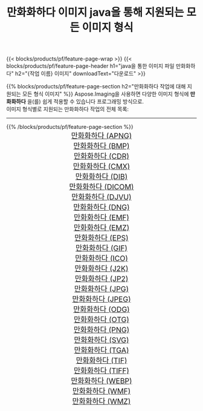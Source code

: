 ﻿---
title: 만화화하다 이미지 java을 통해 지원되는 모든 이미지 형식 
weight: 3920
url: /ko/java/cartoonify 
lang: ko
langdirlevel: 2
locales: zh-hans,ja,it,ru,de,es,fr,nl,id,lt,pl,pt,vi,tr,ko,zh-hant,ar,hi,th,sv,cs,uk,he
description: Aspose.Imaging을 사용하면 java을 통해 쉽게 만화화하다 이미지를 만들 수 있습니다.
---

{{< blocks/products/pf/feature-page-wrap >}}
{{< blocks/products/pf/feature-page-header h1="java을 통한 이미지 파일 만화화하다" h2="{작업 이름} 이미지" downloadText="다운로드" >}}


{{% blocks/products/pf/feature-page-section  h2="만화화하다 작업에 대해 지원되는 모든 형식 이미지" %}}
Aspose.Imaging을 사용하면 다양한 이미지 형식에 **만화화하다** 을(를) 쉽게 적용할 수 있습니다 프로그래밍 방식으로. 
<br/>
이미지 형식별로 지원되는 만화화하다 작업의 전체 목록:
<hr/>
{{% /blocks/products/pf/feature-page-section %}}
<div class="container-fluid productfamilypage bg-gray">
    <div class="convertypes bg-gray agp-content section">
        <div class="container">
		<div class="row other-converters" style="gap: 10px;font-size: 19px;text-align:center;">
		    <div class='col-md-2 other-converter remove-lp remove-rp'><a href="/imaging/ko/java/cartoonify/apng" style="padding:15px;">만화화하다 (APNG)</a></div><div class='col-md-2 other-converter remove-lp remove-rp'><a href="/imaging/ko/java/cartoonify/bmp" style="padding:15px;">만화화하다 (BMP)</a></div><div class='col-md-2 other-converter remove-lp remove-rp'><a href="/imaging/ko/java/cartoonify/cdr" style="padding:15px;">만화화하다 (CDR)</a></div><div class='col-md-2 other-converter remove-lp remove-rp'><a href="/imaging/ko/java/cartoonify/cmx" style="padding:15px;">만화화하다 (CMX)</a></div><div class='col-md-2 other-converter remove-lp remove-rp'><a href="/imaging/ko/java/cartoonify/dib" style="padding:15px;">만화화하다 (DIB)</a></div><div class='col-md-2 other-converter remove-lp remove-rp'><a href="/imaging/ko/java/cartoonify/dicom" style="padding:15px;">만화화하다 (DICOM)</a></div><div class='col-md-2 other-converter remove-lp remove-rp'><a href="/imaging/ko/java/cartoonify/djvu" style="padding:15px;">만화화하다 (DJVU)</a></div><div class='col-md-2 other-converter remove-lp remove-rp'><a href="/imaging/ko/java/cartoonify/dng" style="padding:15px;">만화화하다 (DNG)</a></div><div class='col-md-2 other-converter remove-lp remove-rp'><a href="/imaging/ko/java/cartoonify/emf" style="padding:15px;">만화화하다 (EMF)</a></div><div class='col-md-2 other-converter remove-lp remove-rp'><a href="/imaging/ko/java/cartoonify/emz" style="padding:15px;">만화화하다 (EMZ)</a></div><div class='col-md-2 other-converter remove-lp remove-rp'><a href="/imaging/ko/java/cartoonify/eps" style="padding:15px;">만화화하다 (EPS)</a></div><div class='col-md-2 other-converter remove-lp remove-rp'><a href="/imaging/ko/java/cartoonify/gif" style="padding:15px;">만화화하다 (GIF)</a></div><div class='col-md-2 other-converter remove-lp remove-rp'><a href="/imaging/ko/java/cartoonify/ico" style="padding:15px;">만화화하다 (ICO)</a></div><div class='col-md-2 other-converter remove-lp remove-rp'><a href="/imaging/ko/java/cartoonify/j2k" style="padding:15px;">만화화하다 (J2K)</a></div><div class='col-md-2 other-converter remove-lp remove-rp'><a href="/imaging/ko/java/cartoonify/jp2" style="padding:15px;">만화화하다 (JP2)</a></div><div class='col-md-2 other-converter remove-lp remove-rp'><a href="/imaging/ko/java/cartoonify/jpg" style="padding:15px;">만화화하다 (JPG)</a></div><div class='col-md-2 other-converter remove-lp remove-rp'><a href="/imaging/ko/java/cartoonify/jpeg" style="padding:15px;">만화화하다 (JPEG)</a></div><div class='col-md-2 other-converter remove-lp remove-rp'><a href="/imaging/ko/java/cartoonify/odg" style="padding:15px;">만화화하다 (ODG)</a></div><div class='col-md-2 other-converter remove-lp remove-rp'><a href="/imaging/ko/java/cartoonify/otg" style="padding:15px;">만화화하다 (OTG)</a></div><div class='col-md-2 other-converter remove-lp remove-rp'><a href="/imaging/ko/java/cartoonify/png" style="padding:15px;">만화화하다 (PNG)</a></div><div class='col-md-2 other-converter remove-lp remove-rp'><a href="/imaging/ko/java/cartoonify/svg" style="padding:15px;">만화화하다 (SVG)</a></div><div class='col-md-2 other-converter remove-lp remove-rp'><a href="/imaging/ko/java/cartoonify/tga" style="padding:15px;">만화화하다 (TGA)</a></div><div class='col-md-2 other-converter remove-lp remove-rp'><a href="/imaging/ko/java/cartoonify/tif" style="padding:15px;">만화화하다 (TIF)</a></div><div class='col-md-2 other-converter remove-lp remove-rp'><a href="/imaging/ko/java/cartoonify/tiff" style="padding:15px;">만화화하다 (TIFF)</a></div><div class='col-md-2 other-converter remove-lp remove-rp'><a href="/imaging/ko/java/cartoonify/webp" style="padding:15px;">만화화하다 (WEBP)</a></div><div class='col-md-2 other-converter remove-lp remove-rp'><a href="/imaging/ko/java/cartoonify/wmf" style="padding:15px;">만화화하다 (WMF)</a></div><div class='col-md-2 other-converter remove-lp remove-rp'><a href="/imaging/ko/java/cartoonify/wmz" style="padding:15px;">만화화하다 (WMZ)</a></div>
                </div>
        </div>
    </div>
</div>
<br/>
